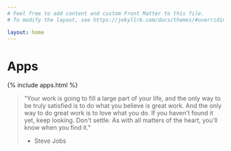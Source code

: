 ```yaml
---
# Feel free to add content and custom Front Matter to this file.
# To modify the layout, see https://jekyllrb.com/docs/themes/#overriding-theme-defaults

layout: home
---
```


# Apps

{% include apps.html %}

>  "Your work is going to fill a large part of your life,
>  and the only way to be truly satisfied is to do what you believe
>  is great work. And the only way to do great work is to love what you do.
>  If you haven't found it yet, keep looking. Don't settle. As with 
>  all matters of the heart, you'll know when you find it." 
>  - Steve Jobs